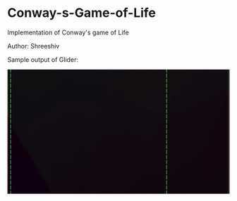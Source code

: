 # Conway-s-Game-of-Life

Implementation of Conway's game of Life

Author: Shreeshiv

Sample output of Glider:

![Glider in Game of Life](/assets/conway_game.gif)

